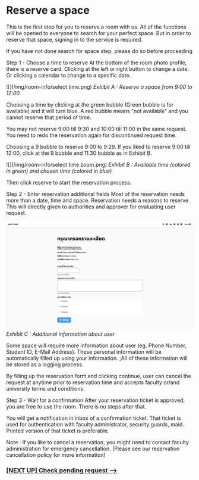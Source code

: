 # Reserve a space

This is the first step for you to reserve a room with us. All of the functions will be opened to everyone to search for your perfect space. But in order to reserve that space, signing in to the service is required.

If you have not done search for space step, please do so before proceeding

Step 1 - Choose a time to reserve
At the bottom of the room photo profile, there is a reserve card.
Clicking at the left or right button to change a date. Or clicking a calendar to change to a specific date.

![](/img/room-info/select time.png)
*Exhibit A : Reserve a space from 9:00 to 12:00*

Choosing a time by clicking at the green bubble (Green bubble is for available) and it will turn blue.
A red bubble means "not available" and you cannot reserve that period of time.

You may not reserve 9:00 till 9:30 and 10:00 till 11:00 in the same request. You need to redo the reservation again for discontinued request time.

Choosing a 9 bubble to reserve 9:00 to 9:29.
If you liked to reserve 9:00 till 12:00, click at the 9 bubble and 11.30 bubble as in Exhibit B.

![](/img/room-info/select time zoom.png)
*Exhibit B : Available time (colored in green) and chosen time (colored in blue)*

Then click reserve to start the reservation process.

Step 2 - Enter reservation additional fields
Most of the reservation needs more than a date, time and space. Reservation needs a reasons to reserve. This will directly given to authorities and approver for evaluating user request.

![](/img/form-request/form-without-info.png) 
*Exhibit C : Additional information about user*

Some space will require more information about user (eg. Phone Number, Student ID, E-Mail Address). These personal information will be automatically filled up using your information. ;All of these information will be stored as a logging process.

By filling up the reservation form and clicking continue, user can cancel the request at anytime prior to reservation time and accepts faculty or/and university terms and conditions.

Step 3 - Wait for a confirmation
After your reservation ticket is approved, you are free to use the room. There is no steps after that.

You will get a notification in inbox of a confirmation ticket. That ticket is used for authentication with faculty administrator, security guards, maid. Printed version of that ticket is preferable.

Note : If you like to cancel a reservation, you might need to contact faculty administration for emergency cancellation. (Please see our reservation cancellation policy for more information)

### [[NEXT UP] Check pending request -->](client/check-reqest.md)

